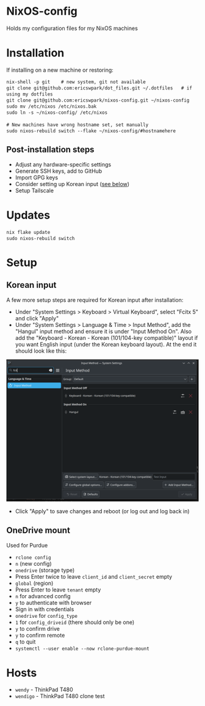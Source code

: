 # NixOS-config

Holds my configuration files for my NixOS machines


# Installation

If installing on a new machine or restoring:

```
nix-shell -p git    # new system, git not available
git clone git@github.com:ericswpark/dot_files.git ~/.dotfiles   # if using my dotfiles
git clone git@github.com:ericswpark/nixos-config.git ~/nixos-config
sudo mv /etc/nixos /etc/nixos.bak
sudo ln -s ~/nixos-config/ /etc/nixos

# New machines have wrong hostname set, set manually
sudo nixos-rebuild switch --flake ~/nixos-config/#hostnamehere
```

## Post-installation steps

- Adjust any hardware-specific settings
- Generate SSH keys, add to GitHub
- Import GPG keys
- Consider setting up Korean input ([see below](#korean-input))
- Setup Tailscale

# Updates

```
nix flake update
sudo nixos-rebuild switch
```

# Setup

## Korean input

A few more setup steps are required for Korean input after installation:

- Under "System Settings > Keyboard > Virtual Keyboard", select "Fcitx 5" and click "Apply"
- Under "System Settings > Language & Time > Input Method", add the "Hangul" input method and ensure it is under "Input Method On". Also add the "Keyboard - Korean - Korean (101/104-key compatible)" layout if you want English input (under the Korean keyboard layout). At the end it should look like this:

![Plasma System Settings Input Method configuration ](images/korean-input-kde-plasma-system-settings-input-method.png)

- Click "Apply" to save changes and reboot (or log out and log back in)

## OneDrive mount

Used for Purdue

- `rclone config`
- `n` (new config)
- `onedrive` (storage type)
- Press Enter twice to leave `client_id` and `client_secret` empty
- `global` (region)
- Press Enter to leave `tenant` empty
- `n` for advanced config
- `y` to authenticate with browser
- Sign in with credentials
- `onedrive` for `config_type`
- `1` for `config_driveid` (there should only be one)
- `y` to confirm drive
- `y` to confirm remote
- `q` to quit
- `systemctl --user enable --now rclone-purdue-mount`


# Hosts

- `wendy` - ThinkPad T480
- `wendigo` - ThinkPad T480 clone test
